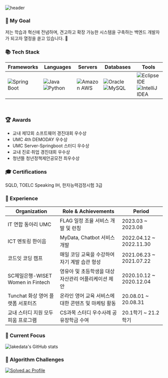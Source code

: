 ![header](https://capsule-render.vercel.app/api?type=waving&color=gradient&height=200&text=Welcome%20To%20My%20Github%20Page!!&fontSize=40&fontAlign=70&fontAlignY=40&animation=twinkling)

### 🌟 My Goal
저는 학습과 혁신에 전념하며, 견고하고 확장 가능한 시스템을 구축하는 백엔드 개발자가 되고자 열정을 쏟고 있습니다. 🚀

### 📚 Tech Stack

| **Frameworks**                                                                 | **Languages**                                                      | **Servers**                                                        | **Databases**                                                      | **Tools**                                                          |
|--------------------------------------------------------------------------------|--------------------------------------------------------------------|--------------------------------------------------------------------|--------------------------------------------------------------------|--------------------------------------------------------------------|
| ![Spring Boot](https://img.shields.io/badge/Spring%20Boot-6DB33F?style=flat&logo=Spring%20Boot&logoColor=white) | ![Java](https://img.shields.io/badge/Java-FF7800?style=flat&logo=Java&logoColor=white) ![Python](https://img.shields.io/badge/Python-3766AB?style=flat&logo=Python&logoColor=white) | ![Amazon AWS](https://img.shields.io/badge/Amazon%20AWS-232F3E?style=flat&logo=Amazon%20AWS&logoColor=white) | ![Oracle](https://img.shields.io/badge/Oracle-F80000?style=flat&logo=Oracle&logoColor=white) ![MySQL](https://img.shields.io/badge/MySQL-CC2927?style=flat&logo=MySQL&logoColor=white) | ![Eclipse IDE](https://img.shields.io/badge/Eclipse%20IDE-2C2255?style=flat&logo=Eclipse%20IDE&logoColor=white) ![IntelliJ IDEA](https://img.shields.io/badge/IntelliJ%20IDEA-000000?style=flat&logo=IntelliJ%20IDEA&logoColor=white) |

<br/>

### 🏆 Awards

- 교내 제12회 소프트웨어 경진대회 우수상
- UMC 4th DEMODAY 우수상
- UMC Server-Springboot 스터디 우수상
- 교내 진로·취업 경진대회 우수상
- 청년뜰 청년정책제안공모전 최우수상

### 🎓 Certifications

SQLD, TOELC Speaking IH, 한자능력검정시험 3급

### 💼 Experience

| **Organization**              | **Role & Achievements**                                                                                       | **Period**            |
|-------------------------------|----------------------------------------------------------------------------------------------------------------|-----------------------|
| IT 연합 동아리 UMC             | FLAG 일정 조율 서비스 개발 및 런칭                                                                               | 2023.03 ~ 2023.08      |
| ICT 멘토링 한이음               | MyData, Chatbot 서비스 개발                                                                                         | 2022.04.12 ~ 2022.11.30 |
| 코드잇 코딩 캠프               | 매일 코딩 교육을 수강하여 자기 계발 습관 형성                                                                    | 2021.06.23 ~ 2021.07.22 |
| SC제일은행-WISET Women in Fintech| 영유아 및 초등학생을 대상 자산관리 어플리케이션 제안              | 2020.10.12 ~ 2020.12.04 |
| Tunchat 화상 영어 플랫폼 서포터즈| 온라인 영어 교육 서비스에 대한 콘텐츠 및 마케팅 활동                                                             | 20.08.01 ~ 20.08.31    |
| 교내 스터디 지원 모두피움 프로그램 | CS과목 스터디 우수사례 공유장학금 수여                                                                          | 20.1학기 ~ 21.2학기     |

### 🔭 Current Focus

![lakedata's GitHub stats](https://github-readme-stats.vercel.app/api?username=lakedata&show_icons=true&theme=dark&count_private=true&hide=issues)

### 🏅 Algorithm Challenges

[![Solved.ac Profile](http://mazassumnida.wtf/api/v2/generate_badge?boj=wldud2550)](https://solved.ac/wldud2550)

